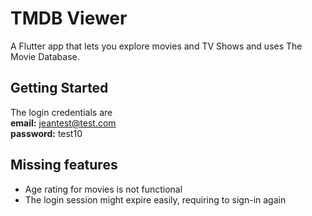 # TMDB Viewer

A Flutter app that lets you explore movies and TV Shows and uses The Movie Database.

## Getting Started

The login credentials are<br>
**email:** jeantest@test.com<br>
**password:** test10

## Missing features
- Age rating for movies is not functional
- The login session might expire easily, requiring to sign-in again
